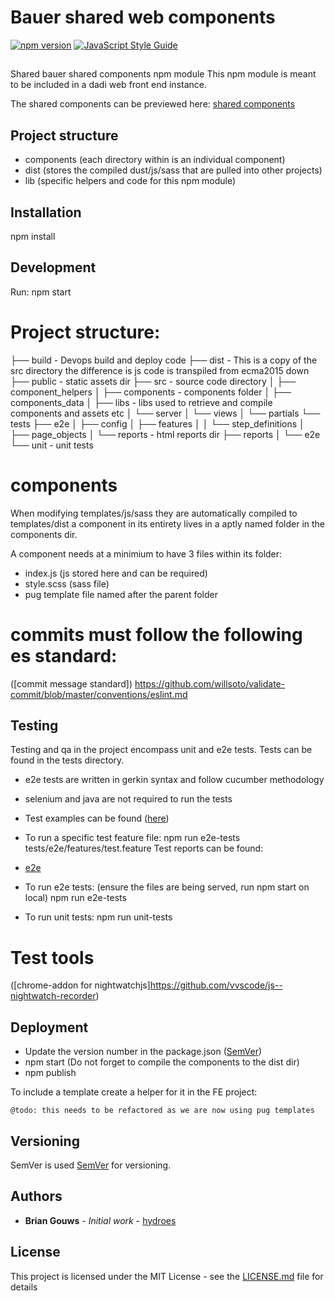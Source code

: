 # Bauer shared web components

[![npm version](https://badge.fury.io/js/bauer-shared-web-components.svg)](https://badge.fury.io/js/bauer-shared-web-components) [![JavaScript Style Guide](https://img.shields.io/badge/code_style-standard-brightgreen.svg)](https://standardjs.com)

##

Shared bauer shared components npm module
This npm module is meant to be included in a dadi web front end instance.

The shared components can be previewed here:
[shared components](http://shared-libs.onebauer.media/)

## Project structure
- components (each directory within is an individual component)
- dist (stores the compiled dust/js/sass that are pulled into other projects)
- lib (specific helpers and code for this npm module)

## Installation
npm install


## Development
Run:
npm start

# Project structure:


├── build - Devops build and deploy code
├── dist - This is a copy of the src directory the difference is js code is transpiled from ecma2015 down
├── public - static assets dir
├── src - source code directory
│   ├── component_helpers
│   ├── components - components folder
│   ├── components_data
│   ├── libs - libs used to retrieve and compile components and assets etc
│   └── server
│       └── views
│           └── partials
└── tests
    ├── e2e
    │   ├── config
    │   ├── features
    │   │   └── step_definitions
    │   ├── page_objects
    │   └── reports - html reports dir
    ├── reports
    │   └── e2e
    └── unit - unit tests


# components
When modifying templates/js/sass they are automatically compiled to templates/dist
a component in its entirety lives in a aptly named folder in the components dir.

A component needs at a minimium to have 3 files within its folder:
- index.js (js stored here and can be required)
- style.scss (sass file)
- pug template file named after the parent folder

# commits must follow the following es standard:
([commit message standard]) https://github.com/willsoto/validate-commit/blob/master/conventions/eslint.md

## Testing
Testing and qa in the project encompass unit and e2e tests.
Tests can be found in the tests directory.
 - e2e tests are written in gerkin syntax and follow cucumber methodology
 - selenium and java are not required to run the tests
 - Test examples can be found ([here](https://github.com/mucsi96/nightwatch-cucumber/tree/master/examples))
 - To run a specific test feature file: npm run e2e-tests tests/e2e/features/test.feature
Test reports can be found:
 - [e2e](https://bauerxcel.github.io/int-content-shared-libs/dist/reports/e2e/index.html)

- To run e2e tests: (ensure the files are being served, run npm start on local)
npm run e2e-tests
- To run unit tests:
npm run unit-tests

# Test tools
([chrome-addon for nightwatchjs]https://github.com/vvscode/js--nightwatch-recorder)

## Deployment
- Update the version number in the package.json ([SemVer](http://semver.org/))
- npm start (Do not forget to compile the components to the dist dir)
- npm publish


To include a template create a helper for it in the FE project:
```
@todo: this needs to be refactored as we are now using pug templates
```


## Versioning

SemVer is used [SemVer](http://semver.org/) for versioning.

## Authors

* **Brian Gouws** - *Initial work* - [hydroes](https://github.com/hydroes)


## License

This project is licensed under the MIT License - see the [LICENSE.md](LICENSE.md) file for details


